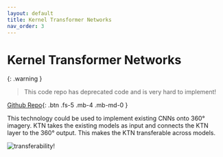 ```yaml
---
layout: default
title: Kernel Transformer Networks
nav_order: 3
---
```


# Kernel Transformer Networks


{: .warning }
> This code repo has deprecated code and is very hard to implement!

[Github Repo](https://github.com/sammy-su/KernelTransformerNetwork){: .btn .fs-5 .mb-4 .mb-md-0 }

This technology could be used to implement existing CNNs onto 360° imagery.
KTN takes the existing models as input and connects the KTN layer to the 360° output.
This makes the KTN transferable across models.

![transferability!](../../images/transferability.png "Transferability")




